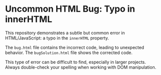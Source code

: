# Uncommon HTML Bug: Typo in innerHTML

This repository demonstrates a subtle but common error in HTML/JavaScript: a typo in the `innerHTML` property.

The `bug.html` file contains the incorrect code, leading to unexpected behavior. The `bugSolution.html` file shows the corrected code.

This type of error can be difficult to find, especially in larger projects.  Always double-check your spelling when working with DOM manipulation.
